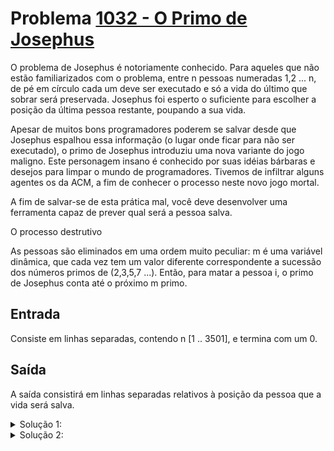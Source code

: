 # Problema [1032 - O Primo de Josephus](https://www.beecrowd.com.br/judge/pt/runs/code/30077449)

O problema de Josephus é notoriamente conhecido. Para aqueles que não estão familiarizados com o problema, entre n pessoas numeradas 1,2 ... n, de pé em círculo cada um deve ser executado e só a vida do último que sobrar será preservada. Josephus foi esperto o suficiente para escolher a posição da última pessoa restante, poupando a sua vida.

Apesar de muitos bons programadores poderem se salvar desde que Josephus espalhou essa informação (o lugar onde ficar para não ser executado), o primo de Josephus introduziu uma nova variante do jogo maligno. Este personagem insano é conhecido por suas idéias bárbaras e desejos para limpar o mundo de programadores. Tivemos de infiltrar alguns agentes os da ACM, a fim de conhecer o processo neste novo jogo mortal.

A fim de salvar-se de esta prática mal, você deve desenvolver uma ferramenta capaz de prever qual será a pessoa salva.

O processo destrutivo

As pessoas são eliminados em uma ordem muito peculiar: m é uma variável dinâmica, que cada vez tem um valor diferente correspondente a sucessão dos números primos de (2,3,5,7 ...). Então, para matar a pessoa i, o primo de Josephus conta até o próximo m primo.

## Entrada
Consiste em linhas separadas, contendo n [1 .. 3501], e termina com um 0.

## Saída
A saída consistirá em linhas separadas relativos à posição da pessoa que a vida será salva.




<details>
  <summary>Solução 1:</summary>

  Nessa solução a ideia é implementar um algoritmo que calcula as respostas para todas as entradas possiveis, como são até 3501 respostas possiveis, então é um numero que da para calcular externamente as respostas. 
  Após feito o calculo das respostas é armazenado em um array no programa, e quando recebe um input ele acessa a posição correspondente e printa a resposta. 
  Solução O(1)


- [Luiz H. Lago](https://github.com/crazynds)

</details>

<details>
  <summary>Solução 2:</summary>

  Nessa solução a ideia é utilizar uma Double Ended Queue para simular os pulos variantes. a fila é rotacionada para a esquerda, colocando o item no primeiro lugar em último, o segundo em primeiro e assim por diante. Após k rotações o primeiro item da fila é o que deve morrer, sendo removido. Como temos uma remoção por round e N rounds, precisamos iterar n-1 vezes até que sobre somente um no primeiro lugar da fila.


- [Natã Schmitt](https://github.com/natasfx)

</details>

